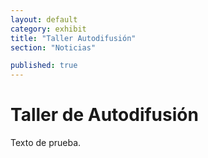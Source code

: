 ```yaml
---
layout: default
category: exhibit
title: "Taller Autodifusión"
section: "Noticias"

published: true
---
```


# Taller de Autodifusión

Texto de prueba.